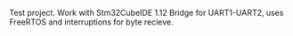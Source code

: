 Test project.
Work with Stm32CubeIDE 1.12
Bridge for UART1-UART2, uses FreeRTOS and interruptions for 
byte recieve.